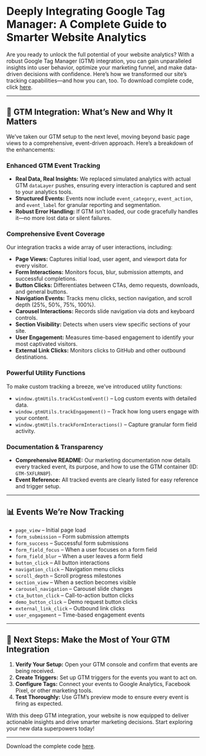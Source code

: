 # Deeply Integrating Google Tag Manager: A Complete Guide to Smarter Website Analytics

Are you ready to unlock the full potential of your website analytics? With a robust Google Tag Manager (GTM) integration, you can gain unparalleled insights into user behavior, optimize your marketing funnel, and make data-driven decisions with confidence. Here’s how we transformed our site’s tracking capabilities—and how you can, too.
To download complete code, click [here](https://helloitsraman.gumroad.com/l/agent_mfg).

---

## 🚀 GTM Integration: What’s New and Why It Matters

We’ve taken our GTM setup to the next level, moving beyond basic page views to a comprehensive, event-driven approach. Here’s a breakdown of the enhancements:

### Enhanced GTM Event Tracking

- **Real Data, Real Insights:** We replaced simulated analytics with actual GTM `dataLayer` pushes, ensuring every interaction is captured and sent to your analytics tools.
- **Structured Events:** Events now include `event_category`, `event_action`, and `event_label` for granular reporting and segmentation.
- **Robust Error Handling:** If GTM isn’t loaded, our code gracefully handles it—no more lost data or silent failures.

### Comprehensive Event Coverage

Our integration tracks a wide array of user interactions, including:

- **Page Views:** Captures initial load, user agent, and viewport data for every visitor.
- **Form Interactions:** Monitors focus, blur, submission attempts, and successful completions.
- **Button Clicks:** Differentiates between CTAs, demo requests, downloads, and general buttons.
- **Navigation Events:** Tracks menu clicks, section navigation, and scroll depth (25%, 50%, 75%, 100%).
- **Carousel Interactions:** Records slide navigation via dots and keyboard controls.
- **Section Visibility:** Detects when users view specific sections of your site.
- **User Engagement:** Measures time-based engagement to identify your most captivated visitors.
- **External Link Clicks:** Monitors clicks to GitHub and other outbound destinations.

### Powerful Utility Functions

To make custom tracking a breeze, we’ve introduced utility functions:

- `window.gtmUtils.trackCustomEvent()` – Log custom events with detailed data.
- `window.gtmUtils.trackEngagement()` – Track how long users engage with your content.
- `window.gtmUtils.trackFormInteractions()` – Capture granular form field activity.

### Documentation & Transparency

- **Comprehensive README:** Our marketing documentation now details every tracked event, its purpose, and how to use the GTM container (ID: `GTM-5XFLRN8P`).
- **Event Reference:** All tracked events are clearly listed for easy reference and trigger setup.

---

## 📊 Events We’re Now Tracking

- `page_view` – Initial page load
- `form_submission` – Form submission attempts
- `form_success` – Successful form submissions
- `form_field_focus` – When a user focuses on a form field
- `form_field_blur` – When a user leaves a form field
- `button_click` – All button interactions
- `navigation_click` – Navigation menu clicks
- `scroll_depth` – Scroll progress milestones
- `section_view` – When a section becomes visible
- `carousel_navigation` – Carousel slide changes
- `cta_button_click` – Call-to-action button clicks
- `demo_button_click` – Demo request button clicks
- `external_link_click` – Outbound link clicks
- `user_engagement` – Time-based engagement events

---

## 📝 Next Steps: Make the Most of Your GTM Integration

1. **Verify Your Setup:** Open your GTM console and confirm that events are being received.
2. **Create Triggers:** Set up GTM triggers for the events you want to act on.
3. **Configure Tags:** Connect your events to Google Analytics, Facebook Pixel, or other marketing tools.
4. **Test Thoroughly:** Use GTM’s preview mode to ensure every event is firing as expected.

With this deep GTM integration, your website is now equipped to deliver actionable insights and drive smarter marketing decisions. Start exploring your new data superpowers today!

---

Download the complete code [here](https://helloitsraman.gumroad.com/l/agent_mfg).